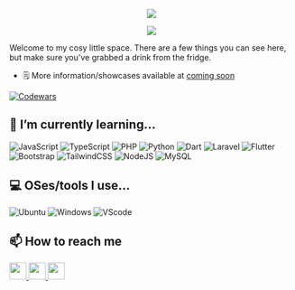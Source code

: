 <p width="100%" align="center">
  <img src="https://capsule-render.vercel.app/api?type=waving&color=gradient&text=Hi%20There!&height=100&section=header"/>
</p>

<p align="center" width="100%">
  <img width=""src="https://i.pinimg.com/originals/46/5e/76/465e76ef9c20b4e3dd4075c69306f74e.gif"/>
</p>

Welcome to my cosy little space. There are a few things you can see here, but make sure you've grabbed a drink from the fridge.

- 🗒️ More information/showcases available at [coming soon]()

[![Codewars](https://www.codewars.com/users/Seinzz/badges/small)](https://www.codewars.com/users/Seinzz)

## 🌱 I’m currently learning...

![JavaScript](https://img.shields.io/badge/javascript-323330.svg?style=for-the-badge&logo=javascript&logoColor=F7DF1E)
![TypeScript](https://img.shields.io/badge/typescript-323330.svg?style=for-the-badge&logo=typescript&logoColor=007ACC)
![PHP](https://img.shields.io/badge/php-323330.svg?style=for-the-badge&logo=php&logoColor=777BB4)
![Python](https://img.shields.io/badge/python-323330?style=for-the-badge&logo=python&logoColor=3776AB)
![Dart](https://img.shields.io/badge/dart-323330?style=for-the-badge&logo=dart&logoColor=0175C2)
![Laravel](https://img.shields.io/badge/Laravel-323330.svg?style=for-the-badge&logo=Laravel&logoColor=FF2D20)
![Flutter](https://img.shields.io/badge/Flutter-323330.svg?style=for-the-badge&logo=Flutter&logoColor=02569B)
![Bootstrap](https://img.shields.io/badge/bootstrap-323330.svg?style=for-the-badge&logo=bootstrap&logoColor=7952B3)
![TailwindCSS](https://img.shields.io/badge/tailwindcss-323330.svg?style=for-the-badge&logo=tailwind-css&logoColor=06B6D4)
![NodeJS](https://img.shields.io/badge/node.js-323330?style=for-the-badge&logo=node.js&logoColor=339933)
![MySQL](https://img.shields.io/badge/mysql-323330.svg?style=for-the-badge&logo=mysql&logoColor=4479A1)

## 💻 OSes/tools I use...

![Ubuntu](https://img.shields.io/badge/Ubuntu-%23323330?style=for-the-badge&logo=ubuntu&logoColor=E95420)
![Windows](https://img.shields.io/badge/Windows-%23323330?style=for-the-badge&logo=windows&logoColor=0078D4)
![VScode](https://img.shields.io/badge/VSCode-%23323330?style=for-the-badge&logo=visual%20studio%20code&logoColor=007ACC)

## 📫 How to reach me

<div justify-content="center" >
  <a margin-right="20px" target="_blank" href="https://www.instagram.com/hsnzdn_/">
    <img height="30" width="30" src="https://cdn.simpleicons.org/instagram/" />
  </a> 
  <a margin-right="20px" target="_blank" href="https://x.com/_aantasena">
    <img height="30" width="30" src="https://cdn.simpleicons.org/x/" />
  </a>
  <a margin-right="20px" target="_blank" href="https://www.linkedin.com/in/husein-y-294344218/" >
    <img height="30" width="30" src="https://cdn.simpleicons.org/linkedin/"/>
  </a>
</div>

###

<!-- <div align="center">
  <img src="https://profile-counter.glitch.me/seinzzz/count.svg?"  />
</div> -->

###

<!--
**Seinzzz/Seinzzz** is a ✨ _special_ ✨ repository because its `README.md` (this file) appears on your GitHub profile.

Here are some ideas to get you started:

- 🔭 I’m currently working on ...
- 🌱 I’m currently learning ...
- 👯 I’m looking to collaborate on ...
- 🤔 I’m looking for help with ...
- 💬 Ask me about ...
- 📫 How to reach me: ...
- 😄 Pronouns: ...
- ⚡ Fun fact: ...
  -->

